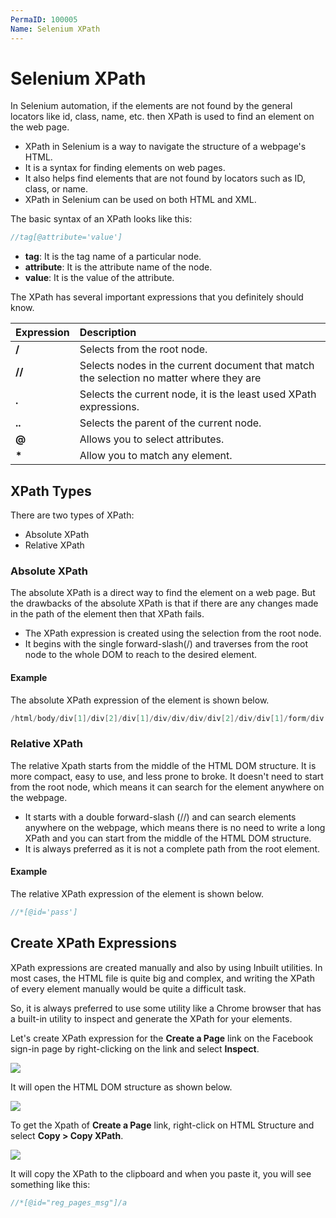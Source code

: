 ```yaml
---
PermaID: 100005
Name: Selenium XPath
---
```


# Selenium XPath

In Selenium automation, if the elements are not found by the general locators like id, class, name, etc. then XPath is used to find an element on the web page.

 - XPath in Selenium is a way to navigate the structure of a webpage's HTML. 
 - It is a syntax for finding elements on web pages. 
 - It also helps find elements that are not found by locators such as ID, class, or name. 
 - XPath in Selenium can be used on both HTML and XML.

The basic syntax of an XPath looks like this:

```csharp
//tag[@attribute='value']
```

 - **tag**: It is the tag name of a particular node.
 - **attribute**: It is the attribute name of the node.
 - **value**: It is the value of the attribute.

The XPath has several important expressions that you definitely should know.

| Expression   | Description                           |
|:-------------|:--------------------------------------|
| **/**        | Selects from the root node.            |
| **//**       | Selects nodes in the current document that match the selection no matter where they are |
| **.**        | Selects the current node, it is the least used XPath expressions.
| **..**       | Selects the parent of the current node. |
| **@**        | Allows you to select attributes.        |
| **\***       | Allow you to match any element.         |


## XPath Types

There are two types of XPath:

 - Absolute XPath
 - Relative XPath

### Absolute XPath

The absolute XPath is a direct way to find the element on a web page. But the drawbacks of the absolute XPath is that if there are any changes made in the path of the element then that XPath fails.

 - The XPath expression is created using the selection from the root node. 
 - It begins with the single forward-slash(/) and traverses from the root node to the whole DOM to reach to the desired element. 

#### Example 

The absolute XPath expression of the element is shown below.

```csharp
/html/body/div[1]/div[2]/div[1]/div/div/div/div[2]/div/div[1]/form/div[1]/div[1]/input
```

### Relative XPath

The relative Xpath starts from the middle of the HTML DOM structure. It is more compact, easy to use, and less prone to broke. It doesn't need to start from the root node, which means it can search for the element anywhere on the webpage. 

 - It starts with a double forward-slash (//) and can search elements anywhere on the webpage, which means there is no need to write a long XPath and you can start from the middle of the HTML DOM structure. 
 - It is always preferred as it is not a complete path from the root element.

 #### Example 

The relative XPath expression of the element is shown below.

```csharp
//*[@id='pass']
```

## Create XPath Expressions

XPath expressions are created manually and also by using Inbuilt utilities. In most cases, the HTML file is quite big and complex, and writing the XPath of every element manually would be quite a difficult task. 

So, it is always preferred to use some utility like a Chrome browser that has a built-in utility to inspect and generate the XPath for your elements. 

Let's create XPath expression for the **Create a Page** link on the Facebook sign-in page by right-clicking on the link and select **Inspect**.

<img src="images/xpath-1.png">

It will open the HTML DOM structure as shown below.

<img src="images/xpath-2.png">

To get the Xpath of **Create a Page** link, right-click on HTML Structure and select **Copy > Copy XPath**.

<img src="images/xpath-3.png">

It will copy the XPath to the clipboard and when you paste it, you will see something like this:

```csharp
//*[@id="reg_pages_msg"]/a
```
